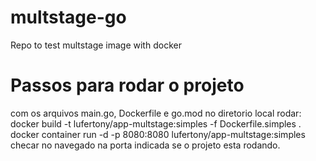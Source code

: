 # multstage-go
Repo to test multstage image with docker

# Passos para rodar o projeto
com os arquivos main.go, Dockerfile e go.mod no diretorio local
rodar:
    docker build -t lufertony/app-multstage:simples -f Dockerfile.simples . 
    docker container run -d -p 8080:8080 lufertony/app-multstage:simples
    checar no navegado na porta indicada se o projeto esta rodando.